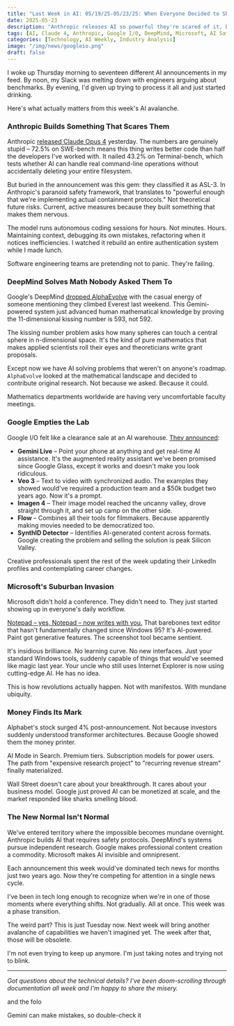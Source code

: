 ```yaml
---
title: "Last Week in AI: 05/19/25-05/23/25: When Everyone Decided to Ship Everything at Once"
date: 2025-05-23
description: "Anthropic releases AI so powerful they're scared of it, DeepMind solves math nobody asked for, Google empties their entire lab, and Microsoft sneaks AI into Notepad. Just another week in the acceleration."
tags: [AI, Claude 4, Anthropic, Google I/O, DeepMind, Microsoft, AI Safety, Machine Learning]
categories: [Technology, AI Weekly, Industry Analysis]
image: "/img/news/googleio.png"
draft: false
---
```


I woke up Thursday morning to seventeen different AI announcements in my feed. By noon, my Slack was melting down with engineers arguing about benchmarks. By evening, I'd given up trying to process it all and just started drinking.

Here's what actually matters from this week's AI avalanche.

### Anthropic Builds Something That Scares Them

Anthropic [released Claude Opus 4](https://www.anthropic.com/news/claude-4) yesterday. The numbers are genuinely stupid – 72.5% on SWE-bench means this thing writes better code than half the developers I've worked with. It nailed 43.2% on Terminal-bench, which tests whether AI can handle real command-line operations without accidentally deleting your entire filesystem.

But buried in the announcement was this gem: they classified it as ASL-3. In Anthropic's paranoid safety framework, that translates to "powerful enough that we're implementing actual containment protocols." Not theoretical future risks. Current, active measures because they built something that makes them nervous.

The model runs autonomous coding sessions for hours. Not minutes. Hours. Maintaining context, debugging its own mistakes, refactoring when it notices inefficiencies. I watched it rebuild an entire authentication system while I made lunch.

Software engineering teams are pretending not to panic. They're failing.

### DeepMind Solves Math Nobody Asked Them To

Google's DeepMind [dropped AlphaEvolve](https://deepmind.google/discover/blog/alphaevolve-a-gemini-powered-coding-agent-for-designing-advanced-algorithms/) with the casual energy of someone mentioning they climbed Everest last weekend. This Gemini-powered system just advanced human mathematical knowledge by proving the 11-dimensional kissing number is 593, not 592.

The kissing number problem asks how many spheres can touch a central sphere in n-dimensional space. It's the kind of pure mathematics that makes applied scientists roll their eyes and theoreticians write grant proposals.

Except now we have AI solving problems that weren't on anyone's roadmap. `AlphaEvolve` looked at the mathematical landscape and decided to contribute original research. Not because we asked. Because it could.

Mathematics departments worldwide are having very uncomfortable faculty meetings.

### Google Empties the Lab

Google I/O felt like a clearance sale at an AI warehouse. [They announced](https://blog.google/technology/ai/io-2025-keynote/#google-beam):

* **Gemini Live** – Point your phone at anything and get real-time AI assistance. It's the augmented reality assistant we've been promised since Google Glass, except it works and doesn't make you look ridiculous.
* **Veo 3** – Text to video with synchronized audio. The examples they showed would've required a production team and a $50k budget two years ago. Now it's a prompt.
* **Imagen 4** – Their image model reached the uncanny valley, drove straight through it, and set up camp on the other side.
* **Flow** – Combines all their tools for filmmakers. Because apparently making movies needed to be democratized too.
* **SynthID Detector** – Identifies AI-generated content across formats. Google creating the problem and selling the solution is peak Silicon Valley.

Creative professionals spent the rest of the week updating their LinkedIn profiles and contemplating career changes.

### Microsoft's Suburban Invasion

Microsoft didn't hold a conference. They didn't need to. They just started showing up in everyone's daily workflow.

[Notepad – yes, Notepad – now writes with you.](https://blogs.windows.com/windows-insider/2025/05/22/paint-snipping-tool-and-notepad-updates-with-new-features-begin-rolling-out-to-windows-insiders/) That barebones text editor that hasn't fundamentally changed since Windows 95? It's AI-powered. Paint got generative features. The screenshot tool became sentient.

It's insidious brilliance. No learning curve. No new interfaces. Just your standard Windows tools, suddenly capable of things that would've seemed like magic last year. Your uncle who still uses Internet Explorer is now using cutting-edge AI. He has no idea.

This is how revolutions actually happen. Not with manifestos. With mundane ubiquity.

### Money Finds Its Mark

Alphabet's stock surged 4% post-announcement. Not because investors suddenly understood transformer architectures. Because Google showed them the money printer.

AI Mode in Search. Premium tiers. Subscription models for power users. The path from "expensive research project" to "recurring revenue stream" finally materialized.

Wall Street doesn't care about your breakthrough. It cares about your business model. Google just proved AI can be monetized at scale, and the market responded like sharks smelling blood.

### The New Normal Isn't Normal

We've entered territory where the impossible becomes mundane overnight. Anthropic builds AI that requires safety protocols. DeepMind's systems pursue independent research. Google makes professional content creation a commodity. Microsoft makes AI invisible and omnipresent.

Each announcement this week would've dominated tech news for months just two years ago. Now they're competing for attention in a single news cycle.

I've been in tech long enough to recognize when we're in one of those moments where everything shifts. Not gradually. All at once. This week was a phase transition.

The weird part? This is just Tuesday now. Next week will bring another avalanche of capabilities we haven't imagined yet. The week after that, those will be obsolete.

I'm not even trying to keep up anymore. I'm just taking notes and trying not to blink.

---

*Got questions about the technical details? I've been doom-scrolling through documentation all week and I'm happy to share the misery.*

and the folo

Gemini can make mistakes, so double-check it 
